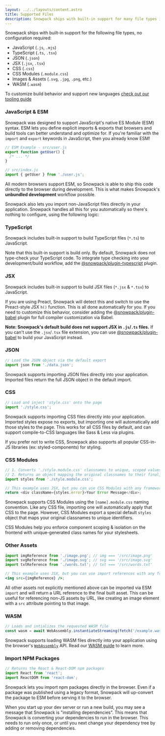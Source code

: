 ```yaml
---
layout: ../../layouts/content.astro
title: Supported Files
description: Snowpack ships with built-in support for many file types including json, js, ts, jsx, css, css modules, and images.
---
```


Snowpack ships with built-in support for the following file types, no configuration required:

- JavaScript (`.js`, `.mjs`)
- TypeScript (`.ts`, `.tsx`)
- JSON (`.json`)
- JSX (`.jsx`, `.tsx`)
- CSS (`.css`)
- CSS Modules (`.module.css`)
- Images & Assets (`.svg`, `.jpg`, `.png`, etc.)
- WASM (`.wasm`)

To customize build behavior and support new languages [check out our tooling guide](/guides/connecting-tools)

### JavaScript & ESM

Snowpack was designed to support JavaScript's native ES Module (ESM) syntax. ESM lets you define explicit imports & exports that browsers and build tools can better understand and optimize for. If you're familiar with the `import` and `export` keywords in JavaScript, then you already know ESM!

```js
// ESM Example - src/user.js
export function getUser() {
  /* ... */
}

// src/index.js
import { getUser } from './user.js';
```

All modern browsers support ESM, so Snowpack is able to ship this code directly to the browser during development. This is what makes Snowpack's **unbundled development** workflow possible.

Snowpack also lets you import non-JavaScript files directly in your application. Snowpack handles all this for you automatically so there's nothing to configure, using the following logic:

### TypeScript

Snowpack includes built-in support to build TypeScript files (`*.ts`) to JavaScript.

Note that this built-in support is build only. By default, Snowpack does not type-check your TypeScript code. To integrate type checking into your development/build workflow, add the [@snowpack/plugin-typescript](https://www.npmjs.com/package/@snowpack/plugin-typescript) plugin.

### JSX

Snowpack includes built-in support to build JSX files (`*.jsx` & `*.tsx`) to JavaScript.

If you are using Preact, Snowpack will detect this and switch to use the Preact-style JSX `h()` function. This is all done automatically for you. If you need to customize this behavior, consider adding the [@snowpack/plugin-babel](https://www.npmjs.com/package/@snowpack/plugin-babel) plugin for full compiler customization via Babel.

**Note: Snowpack's default build does not support JSX in `.js`/`.ts` files.** If you can't use the `.jsx`/`.tsx` file extension, you can use [@snowpack/plugin-babel](https://www.npmjs.com/package/@snowpack/plugin-babel) to build your JavaScript instead.

### JSON

```js
// Load the JSON object via the default export
import json from './data.json';
```

Snowpack supports importing JSON files directly into your application. Imported files return the full JSON object in the default import.

### CSS

```js
// Load and inject 'style.css' onto the page
import './style.css';
```

Snowpack supports importing CSS files directly into your application. Imported styles expose no exports, but importing one will automatically add those styles to the page. This works for all CSS files by default, and can support compile-to-CSS languages like Sass & Less via plugins.

If you prefer not to write CSS, Snowpack also supports all popular CSS-in-JS libraries (ex: styled-components) for styling.

### CSS Modules

```js
// 1. Converts './style.module.css' classnames to unique, scoped values.
// 2. Returns an object mapping the original classnames to their final, scoped value.
import styles from './style.module.css';

// This example uses JSX, but you can use CSS Modules with any framework.
return <div className={styles.error}>Your Error Message</div>;
```

Snowpack supports CSS Modules using the `[name].module.css` naming convention. Like any CSS file, importing one will automatically apply that CSS to the page. However, CSS Modules export a special default `styles` object that maps your original classnames to unique identifiers.

CSS Modules help you enforce component scoping & isolation on the frontend with unique-generated class names for your stylesheets.

### Other Assets

```jsx
import imgReference from './image.png'; // img === '/src/image.png'
import svgReference from './image.svg'; // svg === '/src/image.svg'
import txtReference from './words.txt'; // txt === '/src/words.txt'

// This example uses JSX, but you can use import references with any framework.
<img src={imgReference} />;
```

All other assets not explicitly mentioned above can be imported via ESM `import` and will return a URL reference to the final built asset. This can be useful for referencing non-JS assets by URL, like creating an image element with a `src` attribute pointing to that image.

### WASM

```js
// Loads and intializes the requested WASM file
const wasm = await WebAssembly.instantiateStreaming(fetch('/example.wasm'));
```

Snowpack supports loading WASM files directly into your application using the browser's [`WebAssembly`](https://developer.mozilla.org/en-US/docs/Web/JavaScript/Reference/Global_Objects/WebAssembly) API. Read our [WASM guide](/guides/wasm) to learn more.

### Import NPM Packages

```js
// Returns the React & React-DOM npm packages
import React from 'react';
import ReactDOM from 'react-dom';
```

Snowpack lets you import npm packages directly in the browser. Even if a package was published using a legacy format, Snowpack will up-convert the package to ESM before serving it to the browser.

When you start up your dev server or run a new build, you may see a message that Snowpack is "installing dependencies". This means that Snowpack is converting your dependencies to run in the browser. This needs to run only once, or until you next change your dependency tree by adding or removing dependencies.
